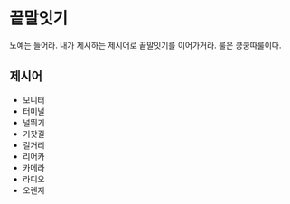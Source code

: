 # 끝말잇기
노예는 들어라. 내가 제시하는 제시어로 끝말잇기를 이어가거라. 룰은 쿵쿵따룰이다.

## 제시어
- 모니터
- 터미널
- 널뛰기
- 기찻길
- 길거리
- 리어카
- 카메라
- 라디오
- 오렌지